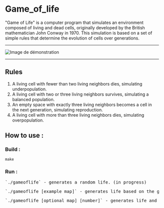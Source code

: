 # Game_of_life

"Game of Life" is a computer program that simulates an environment composed of living and dead cells, originally developed by the British mathematician John Conway in 1970. This simulation is based on a set of simple rules that determine the evolution of cells over generations.

------------------------------------------------------------------------------------
![Image de démonstration](asset/game-of-life.png.png)

------------------------------------------------------------------------------------

## Rules

1.  A living cell with fewer than two living neighbors dies, simulating underpopulation.
2.  A living cell with two or three living neighbors survives, simulating a balanced population.
3.  An empty space with exactly three living neighbors becomes a cell in the next generation, simulating reproduction.
4.  A living cell with more than three living neighbors dies, simulating overpopulation.


## How to use :

### Build :

`make`

### Run :

<pre>`./gameoflife` - generates a random life. (in progress)</pre>
<pre>`./gameoflife [example_map]` - generates life based on the given map. (in progress)</pre>
<pre>`./gameoflife [optional_map] [number]` - generates life and only displays the requested life cycle. (in progress)</pre>
